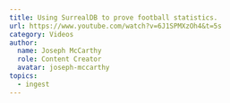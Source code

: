 ```yaml
---
title: Using SurrealDB to prove football statistics.
url: https://www.youtube.com/watch?v=6J1SPMXzOh4&t=5s
category: Videos
author:
  name: Joseph McCarthy
  role: Content Creator
  avatar: joseph-mccarthy
topics:
  - ingest
---
```


